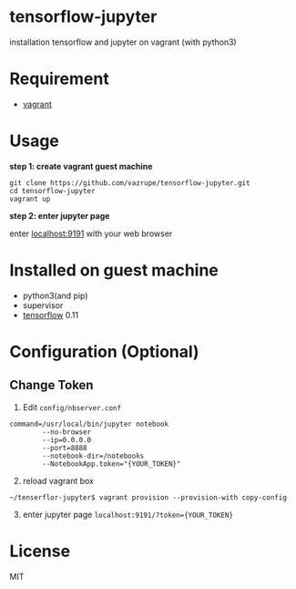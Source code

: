 # tensorflow-jupyter
installation tensorflow and jupyter on vagrant (with python3)

# Requirement
- [vagrant](https://www.vagrantup.com/)

# Usage
__step 1: create vagrant guest machine__

    git clone https://github.com/vazrupe/tensorflow-jupyter.git
    cd tensorflow-jupyter
    vagrant up

__step 2: enter jupyter page__

enter [localhost:9191](http://localhost:9191/) with your web browser

# Installed on guest machine

- python3(and pip)
- supervisor
- [tensorflow](https://www.tensorflow.org/) 0.11

# Configuration (Optional)

## Change Token

1. Edit `config/nbserver.conf`

```
command=/usr/local/bin/jupyter notebook
        --no-browser
        --ip=0.0.0.0
        --port=8888
        --notebook-dir=/notebooks
        --NotebookApp.token="{YOUR_TOKEN}"
```

2. reload vagrant box

```
~/tenserflor-jupyter$ vagrant provision --provision-with copy-config
``` 

3. enter jupyter page `localhost:9191/?token={YOUR_TOKEN}`

# License
MIT
